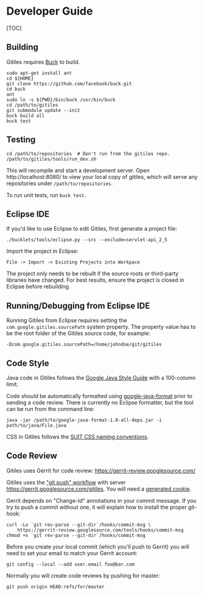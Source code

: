 # Developer Guide

[TOC]

## Building

Gitiles requires [Buck](http://facebook.github.io/buck/) to build.

```
sudo apt-get install ant
cd ${HOME}
git clone https://github.com/facebook/buck.git
cd buck
ant
sudo ln -s ${PWD}/bin/buck /usr/bin/buck
cd /path/to/gitiles
git submodule update --init
buck build all
buck test
```


## Testing

```
cd /path/to/repositories  # Don't run from the gitiles repo.
/path/to/gitiles/tools/run_dev.sh
```

This will recompile and start a development server.  Open
http://localhost:8080/ to view your local copy of gitiles, which
will serve any repositories under `/path/to/repositories`.

To run unit tests, run `buck test`.


## Eclipse IDE

If you'd like to use Eclipse to edit Gitiles, first generate a project file:

```
./bucklets/tools/eclipse.py --src --exclude=servlet-api_2_5
```

Import the project in Eclipse:

```
File -> Import -> Existing Projects into Workpace
```

The project only needs to be rebuilt if the source roots or third-party
libraries have changed. For best results, ensure the project is closed in
Eclipse before rebuilding.

## Running/Debugging from Eclipse IDE

Running Gitiles from Eclipse requires setting the
`com.google.gitiles.sourcePath` system property. The property value has to be
the root folder of the Gitiles source code, for example:

````
-Dcom.google.gitiles.sourcePath=/home/johndoe/git/gitiles
````

## Code Style

Java code in Gitiles follows the [Google Java Style Guide][java-style]
with a 100-column limit.

Code should be automatically formatted using [google-java-format][fmt]
prior to sending a code review.  There is currently no Eclipse
formatter, but the tool can be run from the command line:

```
java -jar /path/to/google-java-format-1.0-all-deps.jar -i path/to/java/File.java
```

CSS in Gitiles follows the [SUIT CSS naming conventions][suit].

[java-style]: https://google.github.io/styleguide/javaguide.html
[fmt]: https://github.com/google/google-java-format
[suit]: https://github.com/suitcss/suit/blob/master/doc/naming-conventions.md

## Code Review

Gitiles uses Gerrit for code review:
https://gerrit-review.googlesource.com/

Gitiles uses the ["git push" workflow][1] with server
https://gerrit.googlesource.com/gitiles.  You will need a
[generated cookie][2].

[1]: https://gerrit-review.googlesource.com/Documentation/user-upload.html#_git_push
[2]: https://gerrit.googlesource.com/new-password

Gerrit depends on "Change-Id" annotations in your commit message.
If you try to push a commit without one, it will explain how to
install the proper git-hook:

```
curl -Lo `git rev-parse --git-dir`/hooks/commit-msg \
    https://gerrit-review.googlesource.com/tools/hooks/commit-msg
chmod +x `git rev-parse --git-dir`/hooks/commit-msg
```

Before you create your local commit (which you'll push to Gerrit)
you will need to set your email to match your Gerrit account:

```
git config --local --add user.email foo@bar.com
```

Normally you will create code reviews by pushing for master:

```
git push origin HEAD:refs/for/master
```
